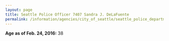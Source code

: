 ```yaml
---
layout: page
title: Seattle Police Officer 7407 Sandra J. DeLaFuente
permalink: /information/agencies/city_of_seattle/seattle_police_department/copbook/7407/
---
```


**Age as of Feb. 24, 2016:** 38
